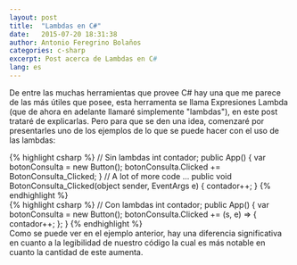 ```yaml
---
layout: post
title:  "Lambdas en C#"
date:   2015-07-20 18:31:38
author: Antonio Feregrino Bolaños
categories: c-sharp
excerpt: Post acerca de Lambdas en C#
lang: es
---
```

De entre las muchas herramientas que provee C# hay una que me parece de las más útiles que posee, esta herramenta se llama Expresiones Lambda (que de ahora en adelante llamaré simplemente "lambdas"), en este post trataré de explicarlas. Pero para que se den una idea, comenzaré por presentarles uno de los ejemplos de lo que se puede hacer con el uso de las lambdas:
<div class="pure-g">
    <div class="pure-u-1-2">
{% highlight csharp %}
// Sin lambdas
int contador;
public App()
{
	var botonConsulta = new Button();
	botonConsulta.Clicked += BotonConsulta_Clicked;
}
// A lot of more code ...
public void BotonConsulta_Clicked(object sender, EventArgs e)
{
	contador++;
}
{% endhighlight %}
	</div>
    <div class="pure-u-1-2">
{% highlight csharp %}
// Con lambdas
int contador;
public App()
{
	var botonConsulta = new Button();
	botonConsulta.Clicked += (s, e) => {
		contador++;
	};
}
{% endhighlight %}
	</div>
</div>
Como se puede ver en el ejemplo anterior, hay una diferencia significativa en cuanto a la legibilidad de nuestro código la cual es más notable en cuanto la cantidad de este aumenta.

